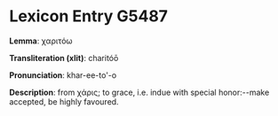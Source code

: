 # Lexicon Entry G5487

**Lemma**: χαριτόω

**Transliteration (xlit)**: charitóō

**Pronunciation**: khar-ee-to'-o

**Description**:
from χάρις; to grace, i.e. indue with special honor:--make accepted, be highly favoured.
